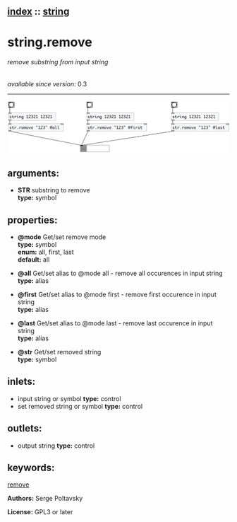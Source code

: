 [index](index.html) :: [string](category_string.html)
---

# string.remove

###### remove substring from input string

*available since version:* 0.3

---




[![example](../examples/img/string.remove.jpg)](../examples/pd/string.remove.pd)



## arguments:

* **STR**
substring to remove<br>
__type:__ symbol<br>





## properties:

* **@mode** 
Get/set remove mode<br>
__type:__ symbol<br>
__enum:__ all, first, last<br>
__default:__ all<br>

* **@all** 
Get/set alias to @mode all - remove all occurences in input string<br>
__type:__ alias<br>

* **@first** 
Get/set alias to @mode first - remove first occurence in input string<br>
__type:__ alias<br>

* **@last** 
Get/set alias to @mode last - remove last occurence in input string<br>
__type:__ alias<br>

* **@str** 
Get/set removed string<br>
__type:__ symbol<br>



## inlets:

* input string or symbol 
__type:__ control<br>
* set removed string or symbol 
__type:__ control<br>



## outlets:

* output string
__type:__ control<br>



## keywords:

[remove](keywords/remove.html)






**Authors:** Serge Poltavsky




**License:** GPL3 or later





